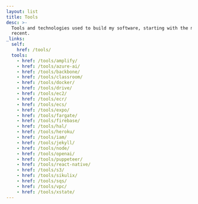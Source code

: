 ```yaml
---
layout: list
title: Tools
desc: >-
  Tools and technologies used to build my software, starting with the most
  recent.
_links:
  self:
    href: /tools/
  tools:
    - href: /tools/amplify/
    - href: /tools/azure-ai/
    - href: /tools/backbone/
    - href: /tools/classroom/
    - href: /tools/docker/
    - href: /tools/drive/
    - href: /tools/ec2/
    - href: /tools/ecr/
    - href: /tools/ecs/
    - href: /tools/expo/
    - href: /tools/fargate/
    - href: /tools/firebase/
    - href: /tools/hal/
    - href: /tools/heroku/
    - href: /tools/iam/
    - href: /tools/jekyll/
    - href: /tools/node/
    - href: /tools/openai/
    - href: /tools/puppeteer/
    - href: /tools/react-native/
    - href: /tools/s3/
    - href: /tools/sikulix/
    - href: /tools/sqs/
    - href: /tools/vpc/
    - href: /tools/xstate/
---
```

